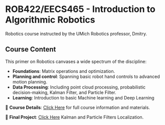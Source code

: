 # ROB422/EECS465 -  Introduction to Algorithmic Robotics
Robotics course instructed by the UMich Robotics professor, Dmitry. 

## Course Content
This primer on Robotics canvases a wide spectrum of the discipline:

- **Foundations**: Matrix operations and optimization. 
- **Planning and control**: Spanning basic robot hand controls to advanced motion planning.
- **Data Processing**: Including point cloud processing, probabilistic decision-making, Kalman Filter, and Particle Filter.
- **Learning**: Introduction to basic Machine learning and Deep Learning 

🔗 **Course Details**: [Click Here](https://berenson.robotics.umich.edu/courses/fall2023iar/index.html) for full course information and materials.

🔗 **Final Project**: [Click Here](https://berenson.robotics.umich.edu/courses/fall2023iar/index.html](https://github.com/junhaotu2000/ROB422-EECS465/tree/main/Final%20Project)https://github.com/junhaotu2000/ROB422-EECS465/tree/main/Final%20Project) Kalman and Particle Filters Localization.


